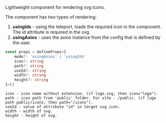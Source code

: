 Lightweight component for rendering svg icons.  
  
The component has two types of rendering:  
1. **usingIds** - using the teleport, loads the required icon in the component. The id attribute is required in the svg.   
2. **usingAxios** - uses the axios instance from the config that is defined by the user.  

```ts
const props = defineProps<{
    mode?: 'usingAxios' | 'usingIds'
    icon?: string
    path?: string
    useId?: string
    width?: string
    height?: string
}>()
```


    icon - icon name without extension. (if logo.svg, then icon="logo").
    path - icon path from 'public' folder. For vite - /public. (if logo path public/icons, then path="/icons").
    useId - value of attribute "id" in target svg icon.
    width - width of svg.
    height - height of svg.
